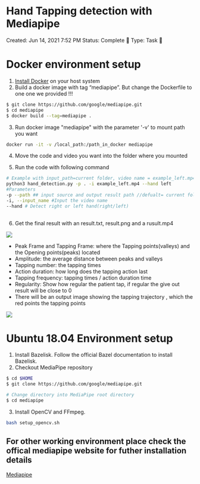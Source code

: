 # Hand Tapping detection with Mediapipe

Created: Jun 14, 2021 7:52 PM
Status: Complete 🙌
Type: Task 🔨

# Docker environment setup

1. [Install Docker](https://docs.docker.com/get-docker/) on your host system
2. Build a docker image with tag “mediapipe”. But change the Dockerfile to one one we provided !!!

```bash
$ git clone https://github.com/google/mediapipe.git
$ cd mediapipe
$ docker build --tag=mediapipe .
```

3. Run docker image "mediapipe" with the parameter '-v'  to mount path you want 

```bash
docker run -it -v /local_path:/path_in_docker mediapipe
```

4. Move the code and video you want into the folder where you mounted

5. Run the code with following command

```bash
# Example with input_path=current folder, video name = example_left.mp4 and detecting Left hand
python3 hand_detection.py -p . -i example_left.mp4 --hand left 
#Parameters  
-p --path ## input source and output result path //defualt= current folder 
-i, --input_name #Input the video name
--hand # Detect right or left hand(right/left)
																																																																					python3 mediapipe_hand.py 
```

6. Get the final result with an result.txt, result.png and a rusult.mp4

![](https://i.imgur.com/NFMcRFl.png)

- Peak Frame and Tapping Frame:  where the Tapping points(valleys) and the Opening points(peaks) located
- Amplitude: the average distance between  peaks and valleys
- Tapping number: the tapping times
- Action duration: how long does the tapping action last
- Tapping frequency: tapping times / action duration time
- Regularity: Show how regular the patient tap, if regular the give out result will be close to 0
- There will be an output image showing the tapping trajectory , which the red points the tapping points

![](https://i.imgur.com/m4hb8Uz.png)

# Ubuntu 18.04 Environment setup

1. Install Bazelisk. Follow the official Bazel documentation to install Bazelisk.
2. Checkout MediaPipe repository

```bash
$ cd $HOME
$ git clone https://github.com/google/mediapipe.git

# Change directory into MediaPipe root directory
$ cd mediapipe
```

3. Install OpenCV and FFmpeg.

```bash
bash setup_opencv.sh
```


## For other working environment place check the offical mediapipe website for futher installation details

[Mediapipe](https://google.github.io/mediapipe/getting_started/install.html)
